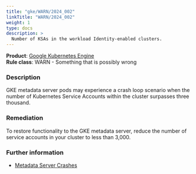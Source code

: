 ```yaml
---
title: "gke/WARN/2024_002"
linkTitle: "WARN/2024_002"
weight: 1
type: docs
description: >
  Number of KSAs in the workload Identity-enabled clusters.
---
```


**Product**: [Google Kubernetes Engine](https://cloud.google.com/kubernetes-engine)\
**Rule class**: WARN - Something that is possibly wrong

### Description

GKE metadata server pods may experience a crash loop scenario when the number of
Kubernetes Service Accounts within the cluster surpasses three thousand.


### Remediation

To restore functionality to the GKE metadata server,
reduce the number of service accounts in your cluster to less than 3,000.


### Further information

- [Metadata Server Crashes](https://cloud.google.com/kubernetes-engine/docs/troubleshooting/authentication#metadata-server-crashes)

